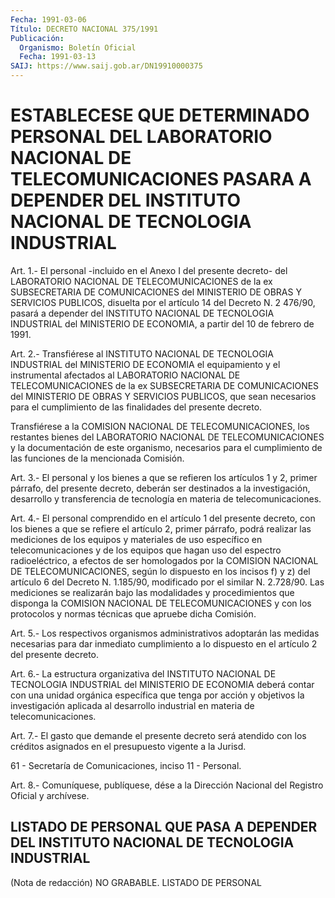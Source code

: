 ```yaml
---
Fecha: 1991-03-06
Título: DECRETO NACIONAL 375/1991
Publicación:
  Organismo: Boletín Oficial
  Fecha: 1991-03-13
SAIJ: https://www.saij.gob.ar/DN19910000375
---
```

# ESTABLECESE QUE DETERMINADO PERSONAL DEL LABORATORIO NACIONAL DE TELECOMUNICACIONES PASARA A DEPENDER DEL INSTITUTO NACIONAL DE TECNOLOGIA INDUSTRIAL

<a id="1"></a>
Art.  1.-  El  personal  -incluido  en el Anexo I del presente decreto- del LABORATORIO NACIONAL DE TELECOMUNICACIONES  de  la  ex SUBSECRETARIA    DE   COMUNICACIONES  del  MINISTERIO  DE  OBRAS  Y SERVICIOS PUBLICOS, disuelta  por  el  artículo 14 del Decreto N. 2 476/90,  pasará  a depender del INSTITUTO  NACIONAL  DE  TECNOLOGIA INDUSTRIAL del MINISTERIO  DE  ECONOMIA, a partir del 10 de febrero de 1991.

<a id="2"></a>
Art.  2.-  Transfiérese  al  INSTITUTO  NACIONAL DE TECNOLOGIA INDUSTRIAL  del  MINISTERIO  DE  ECONOMIA  el  equipamiento   y  el instrumental afectados al LABORATORIO NACIONAL DE TELECOMUNICACIONES  de  la  ex  SUBSECRETARIA DE COMUNICACIONES del MINISTERIO DE OBRAS Y SERVICIOS PUBLICOS,  que sean necesarios para el    cumplimiento  de  las  finalidades  del  presente    decreto.

Transfiérese  a  la  COMISION  NACIONAL  DE TELECOMUNICACIONES, los restantes bienes del LABORATORIO NACIONAL  DE  TELECOMUNICACIONES y la documentación de este organismo, necesarios para el cumplimiento    de    las  funciones  de  la  mencionada  Comisión.

<a id="3"></a>
Art.  3.-  El  personal  y  los  bienes  a que se refieren los artículos 1 y 2, primer párrafo, del presente decreto,  deberán ser destinados  a  la  investigación,  desarrollo  y  transferencia  de tecnología en materia de telecomunicaciones.

<a id="4"></a>
Art. 4.- El personal comprendido en el artículo 1 del presente decreto,  con  los  bienes  a  que se refiere el artículo 2, primer párrafo, podrá realizar las mediciones  de los equipos y materiales de uso específico en telecomunicaciones y  de los equipos que hagan uso del espectro radioeléctrico, a efectos de  ser  homologados por la COMISION NACIONAL DE TELECOMUNICACIONES, según lo  dispuesto  en los  incisos  f)  y  z)  del  artículo  6  del Decreto N. 1.185/90, modificado   por  el  similar  N.  2.728/90.  Las  mediciones    se realizarán bajo  las  modalidades  y procedimientos que disponga la COMISION NACIONAL DE TELECOMUNICACIONES  y  con  los  protocolos  y normas técnicas que apruebe dicha Comisión.

<a id="5"></a>
Art.  5.- Los respectivos organismos administrativos adoptarán las  medidas  necesarias  para  dar  inmediato  cumplimiento  a  lo dispuesto en el artículo 2 del presente decreto.

<a id="6"></a>
Art.  6.- La estructura organizativa del INSTITUTO NACIONAL DE TECNOLOGIA INDUSTRIAL  del MINISTERIO DE ECONOMIA deberá contar con una unidad orgánica específica  que tenga por acción y objetivos la investigación  aplicada  al desarrollo  industrial  en  materia  de telecomunicaciones.

<a id="7"></a>
Art. 7.- El gasto que demande el presente decreto será atendido con  los  créditos asignados en el presupuesto vigente a la Jurisd.

61  -  Secretaría    de   Comunicaciones,  inciso  11  -  Personal.

<a id="8"></a>
Art. 8.- Comuníquese, publíquese, dése a la Dirección Nacional del Registro Oficial y archívese.

## LISTADO  DE  PERSONAL QUE PASA A DEPENDER DEL INSTITUTO NACIONAL DE TECNOLOGIA INDUSTRIAL

<a id="1"></a>
(Nota de redacción) NO GRABABLE. LISTADO DE PERSONAL